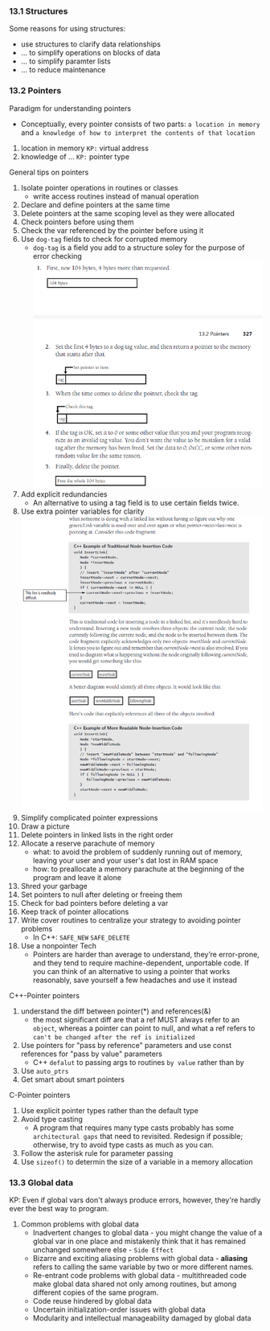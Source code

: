 ### 13.1 Structures
Some reasons for using structures:
* use structures to clarify data relationships
* ... to simplify operations on blocks of data
* ... to simplify paramter lists
* ... to reduce maintenance

### 13.2 Pointers

Paradigm for understanding pointers
* Conceptually, every pointer consists of two parts: `a location in memory` and `a knowledge of how to interpret the contents of that location`

1. location in memory
`KP:` virtual address
2. knowledge of ...
`KP:` pointer type

General tips on pointers
1. Isolate pointer operations in routines or classes
    + write access routines instead of manual operation
2. Declare and define pointers at the same time
3. Delete pointers at the same scoping level as they were allocated
4. Check pointers before using them
5. Check the var referenced by the pointer before using it
6. Use `dog-tag` fields to check for corrupted memory
    + `dog-tag` is a field you add to a structure soley for the purpose of error checking
    ![alt text](image-5.png)
7. Add explicit redundancies
    + An alternative to using a tag field is to use certain fields twice.
8. Use extra pointer variables for clarity
    ![alt text](image-6.png)
9. Simplify complicated pointer expressions
10. Draw a picture
11. Delete pointers in linked lists in the right order
12. Allocate a reserve parachute of memory
    + what: to avoid the problem of suddenly running out of memory, leaving your user and your user's dat lost in RAM space
    + how: to preallocate a memory parachute at the beginning of the program and leave it alone
13. Shred your garbage
14. Set pointers to null after deleting or freeing them
15. Check for bad pointers before deleting a var
16. Keep track of pointer allocations
17. Write cover routines to centralize your strategy to avoiding pointer problems
    + In C++: `SAFE_NEW` `SAFE_DELETE`
18. Use a nonpointer Tech
    + Pointers are harder than average to understand, they’re error-prone, and they tend to require machine-dependent, unportable code. If you can think of an alternative to using a pointer that works reasonably, save yourself a few headaches and use it instead

C++-Pointer pointers 
1. understand the diff between pointer(*) and references(&)
    + the most significant diff are that a ref MUST always refer to an `object`, whereas a pointer can point to null, and what a ref refers to `can't be changed after the ref is initialized`
2. Use pointers for "pass by reference" parameters and use const references for "pass by value" parameters
    + C++ `defalut` to passing args to routines `by value` rather than by 
3. Use `auto_ptrs`
4. Get smart about smart pointers

C-Pointer pointers
1. Use explicit pointer types rather than the default type
2. Avoid type casting
    + A program that requires many type casts probably has some `architectural gaps` that need to revisited. Redesign if possible; otherwise, try to avoid type casts as much as you can.
3. Follow the asterisk rule for parameter passing
4. Use `sizeof()` to determin the size of a variable in a memory allocation

### 13.3 Global data
KP: Even if global vars don't always produce errors, however, they're hardly ever the best way to program.

1. Common problems with global data
    + Inadvertent changes to global data - you might change the value of a global var in one place and mistakenly think that it has remained unchanged somewhere else - `Side Effect`
    + Bizarre and exciting aliasing problems with global data - **aliasing** refers to calling the same variable by two or more different names.
    + Re-entrant code problems with global data - multithreaded code make global data shared not only among routines, but among different copies of the same program.
    + Code reuse hindered by global data
    + Uncertain initialization-order issues with global data
    + Modularity and intellectual manageability damaged by global data